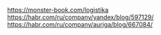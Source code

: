 https://monster-book.com/logistika
https://habr.com/ru/company/yandex/blog/597129/
https://habr.com/ru/company/auriga/blog/667084/
